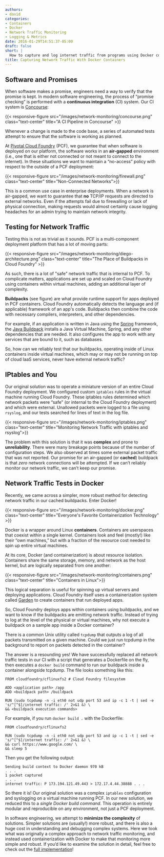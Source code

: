 ```yaml
---
authors:
- david
categories:
- Containers
- Docker
- Network Traffic Monitoring
- Logging & Metrics
date: 2016-01-29T14:51:37-05:00
draft: false
short: |
  How to capture and log internet traffic from programs using Docker containers.
title: Capturing Network Traffic With Docker Containers
---
```



## Software and Promises

When software makes a promise, engineers need a way to verify that the promise is kept. In modern
software engineering, the process of “promise checking” is performed with a __continuous integration__ (CI) system.
Our CI system is [Concourse](https://concourse.ci/):

{{< responsive-figure src="/images/network-monitoring/concourse.png" class="text-center" title="A CI Pipeline in Concourse" >}}

Whenever a change is made to the code base, a series of automated tests attempt to ensure that the
software is working as planned.

At [Pivotal Cloud Foundry](https://pivotal.io/platform) (PCF), we guarantee that when software is deployed
on our platform, the software works in an __air-gapped__ environment (i.e., one that is either not connected
or not meant to connect to the internet). In these situations we want to maintain a “no-access”
policy with respect to the outside of a PCF deployment:

{{< responsive-figure src="/images/network-monitoring/firewall.png" class="text-center" title="Non-Connected Networks">}}

This is a common use case in enterprise deployments. When a network is air-gapped, we want to guarantee that __no__
TCP/IP requests are directed to external networks. Even if the attempts fail due to firewalling or lack of
physical connection, making requests would almost certainly cause logging headaches for an
admin trying to maintain network integrity.


## Testing for Network Traffic

Testing this is not as trivial as it sounds. PCF is a multi-component deployment platform that
has a lot of moving parts:

{{< responsive-figure src="/images/network-monitoring/diego-architecture.png" class="text-center" title="The Place of Buildpacks in Cloud Foundry" >}}

As such, there is a lot of "safe" network traffic that is internal to PCF. To complicate matters,
applications are set up and scaled on Cloud Foundry using containers within virtual machines,
adding an additional layer of complexity.

__Buildpacks__ (see figure) are what provide runtime support for apps deployed in PCF containers.
Cloud Foundry automatically detects the language and (if applicable)
framework of an app's code. Buildpacks then combine the code with necessary compilers, interpreters, and other
dependencies.

For example, if an application is written in Java using the [Spring](https://spring.io/) framework, the
[Java Buildpack](https://github.com/cloudfoundry/java-buildpack) installs a Java Virtual
Machine, Spring, and any other dependencies that are needed. It also configures the app to work with
any services that are bound to it, such as databases.

So, how can we reliably test that our buildpacks, operating inside of Linux containers inside
virtual machines, which may or may not be running on top of cloud IaaS services, never have
external network traffic?


## IPtables and You

Our original solution was to operate a miniature version of an entire Cloud Foundry deployment.
We configured custom `iptables` rules in the virtual machine running Cloud Foundry. These iptables
rules determined which network packets were “safe” (or internal to the Cloud Foundry deployment)
and which were external. Unallowed packets were logged to a file using `rsyslog`, and our tests
searched for lines of text in the log file.

{{< responsive-figure src="/images/network-monitoring/iptables.png" class="text-center" title="Monitoring Network Traffic with iptables and rsyslog">}}

The problem with this solution is that it was __complex__ and prone to __unreliability__. There were
many breakage points because of the number of configuration steps. We also observed at
times some external packet traffic that was not reported. Our promise for an air-gapped
(or __cached__) buildpack is that *zero* network connections will be attempted. If we can’t
reliably monitor our network traffic, we can’t keep our promise.


## Network Traffic Tests in Docker

Recently, we came across a simpler, more robust method for detecting network traffic
in our cached buildpacks. Enter Docker!

{{< responsive-figure src="/images/network-monitoring/docker.png" class="text-center" title="Everyone's Favorite Containerization Technology" >}}

Docker is a wrapper around Linux __containers__. Containers are userspaces that coexist
within a single kernel. Containers look and feel (mostly!) like their “own machines,”
but with a fraction of the resource cost needed to spin up entire virtual machines.

At its core, Docker (and containerization) is about resource isolation. Containers share
the same storage, memory, and network as the host kernel, but are logically separated from one another:

{{< responsive-figure src="/images/network-monitoring/containers.png" class="text-center" title="Containers in Linux">}}

This logical separation is useful for spinning up virtual servers and deploying applications. Cloud Foundry
itself uses a containerization system called
[Garden](https://blog.pivotal.io/pivotal-cloud-foundry/features/cloud-foundry-container-technology-a-garden-overview)
to create containers that run deployed apps.

So, Cloud Foundry deploys apps within containers using buildpacks, and we want to know if the buildpacks
are emitting network traffic. Instead of trying to log at the level of the physical or virtual machines,
why not execute a buildpack on a sample app inside a Docker container?

There is a common Unix utility called `tcpdump` that outputs a log of all packets transmitted
on a given machine. Could we just run tcpdump in the background to report on packets detected
in the container?

The answer is a resounding yes! We have successfully replaced all network traffic tests in our CI
with a script that generates a Dockerfile on the fly, then executes a `docker build` command to run
our buildpack inside a container alongside tcpdump. The file looks something like this:

~~~docker
FROM cloudfoundry/cflinuxfs2 # Cloud Foundry filesystem

ADD <application path> /app
ADD <buildpack path> /buildpack

RUN (sudo tcpdump -n -i eth0 not udp port 53 and ip -c 1 -t | sed -e 's/^[^$]/internet traffic: /' 2>&1 &) \
&& <buildpack execution commands>
~~~

For example, if you run `docker build .` with the Dockerfile:

~~~docker
FROM cloudfoundry/cflinuxfs2

RUN (sudo tcpdump -n -i eth0 not udp port 53 and ip -c 1 -t | sed -e 's/^[^$]/internet traffic: /' 2>&1 &) \
&& curl https://www.google.com/ \
&& sleep 5
~~~

Then you get the following output:

```
Sending build context to Docker daemon 970 kB
. . .
1 packet captured
. . .
internet traffic: P 173.194.121.49.443 > 172.17.4.44.38888 . . .
```

So there it is! Our original solution was a complex `iptables` configuration and syslogging on a virtual machine running PCF.
In our new solution, we reduced this to a *single Docker build command*. This operation is entirely modular and reproducible
on any environment, not just a PCF deployment.

In software engineering, we attempt to __minimize the complexity__ of solutions. Simpler solutions are (usually!) more robust,
and there is also a huge cost in understanding and debugging complex systems. Here we took what was originally a
complex approach to network traffic monitoring, and instead used containerization with Docker to make that monitoring
more simple and robust. If you’d like to examine the solution in detail, feel free to check out the
[full implementation](https://github.com/cloudfoundry/machete/blob/master/lib/machete/matchers/app_has_internet_traffic.rb)!
